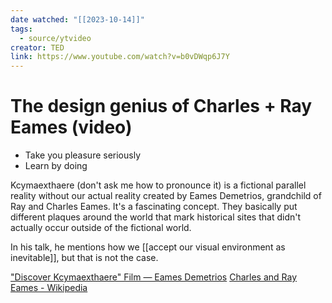 ```yaml
---
date watched: "[[2023-10-14]]"
tags:
  - source/ytvideo
creator: TED
link: https://www.youtube.com/watch?v=b0vDWqp6J7Y
---
```

# The design genius of Charles + Ray Eames (video)


- Take you pleasure seriously
- Learn by doing

Kcymaexthaere (don't ask me how to pronounce it) is a fictional parallel reality without our actual reality created by Eames Demetrios, grandchild of Ray and Charles Eames. It's a fascinating concept. They basically put different plaques around the world that mark historical sites that didn't actually occur outside of the fictional world. 

In his talk, he mentions how we [[accept our visual environment as inevitable]], but that is not the case.


["Discover Kcymaexthaere" Film — Eames Demetrios](http://www.eamesdemetrios.com/discover-kcymaexthaere-film)
[Charles and Ray Eames - Wikipedia](https://en.wikipedia.org/wiki/Charles_and_Ray_Eames) 
